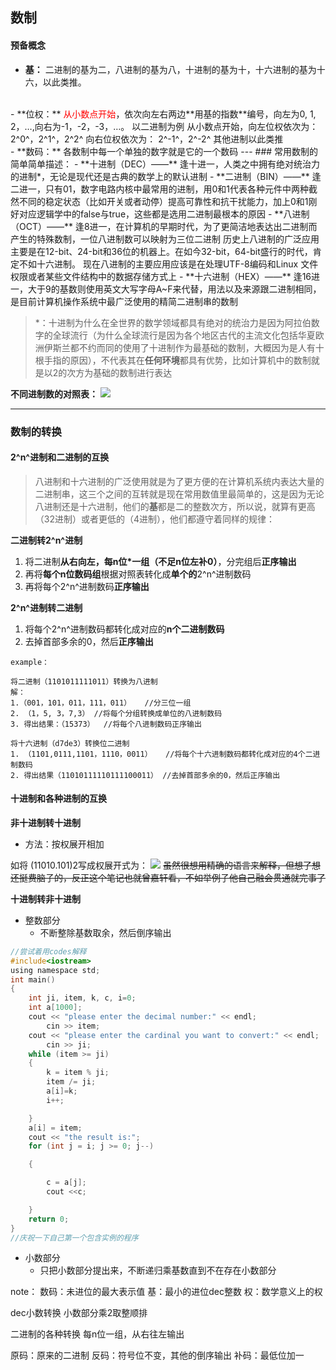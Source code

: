 ## 数制
#### 预备概念
- **基：** 二进制的基为二，八进制的基为八，十进制的基为十，十六进制的基为十六，以此类推。
<br>
- **位权：** <font color=red>从小数点开始</font>，依次向左右两边**用基的指数**编号，向左为0, 1, 2，…,向右为-1，-2，-3，…。
以二进制为例
从小数点开始，向左位权依次为：
2^0^，2^1^，2^2^
向右位权依次为：
2^-1^，2^-2^
其他进制以此类推
<br>
- **数码：** 各数制中每一个单独的数字就是它的一个数码
---
### 常用数制的简单简单描述：
- **十进制（DEC）——** 逢十进一，人类之中拥有绝对统治力的进制*，无论是现代还是古典的数学上的默认进制
- **二进制（BIN）——** 逢二进一，只有01，数字电路内核中最常用的进制，用0和1代表各种元件中两种截然不同的稳定状态（比如开关或者动停）提高可靠性和抗干扰能力，加上0和1刚好对应逻辑学中的false与true，这些都是选用二进制最根本的原因
- **八进制（OCT）——** 逢8进一，在计算机的早期时代，为了更简洁地表达出二进制而产生的特殊数制，一位八进制数可以映射为三位二进制
历史上八进制的广泛应用主要是在12-bit、24-bit和36位的机器上。在如今32-bit，64-bit盛行的时代，肯定不如十六进制。
现在八进制的主要应用应该是在处理UTF-8编码和Linux 文件权限或者某些文件结构中的数据存储方式上
- **十六进制（HEX）——** 逢16进一，大于9的基数则使用英文大写字母A~F来代替，用法以及来源跟二进制相同，是目前计算机操作系统中最广泛使用的精简二进制串的数制


>*：十进制为什么在全世界的数学领域都具有绝对的统治力是因为阿拉伯数字的全球流行（为什么全球流行是因为各个地区古代的主流文化包括华夏欧洲伊斯兰都不约而同的使用了十进制作为最基础的数制，大概因为是人有十根手指的原因），不代表其在**任何环境**都具有优势，比如计算机中的数制就是以2的次方为基础的数制进行表达

**不同进制数的对照表：**
![](https://img-blog.csdnimg.cn/20200629190325638.png?x-oss-process=image/watermark,type_ZmFuZ3poZW5naGVpdGk,shadow_10,text_aHR0cHM6Ly9ibG9nLmNzZG4ubmV0L3dlaXhpbl80NDM3ODgzNQ==,size_16,color_FFFFFF,t_70)

---
### 数制的转换
#### 2^n^进制和二进制的互换

>八进制和十六进制的广泛使用就是为了更方便的在计算机系统内表达大量的二进制串，这三个之间的互转就是现在常用数值里最简单的，这是因为无论八进制还是十六进制，他们的**基**都是二的整数次方，所以说，就算有更高（32进制）或者更低的（4进制），他们都遵守着同样的规律：

**二进制转2^n^进制**
1. 将二进制**从右向左，每n位*一组（不足n位左补0）**，分完组后**正序输出**
2. 再将**每个n位数码组**根据对照表转化成**单个的**2^n^进制数码
3. 再将每个2^n^进制数码**正序输出**

**2^n^进制转二进制**
1. 将每个2^n^进制数码都转化成对应的**n个二进制数码**
2. 去掉首部多余的0，然后**正序输出**

`example：`
```
将二进制（1101011111011）转换为八进制
解：
1.（001，101，011，111，011）   //分三位一组
2. （1，5, 3，7,3） //将每个分组转换成单位的八进制数码
3. 得出结果：（15373）  //将每个八进制数码正序输出  

将十六进制（d7de3）转换位二进制
1. （1101,0111,1101，1110，0011）   //将每个十六进制数码都转化成对应的4个二进制数码
2. 得出结果（11010111110111100011） //去掉首部多余的0，然后正序输出
```
#### 十进制和各种进制的互换
**非十进制转十进制**
- 方法：按权展开相加

如将 (11010.101)2写成权展开式为：
![](https://img-blog.csdnimg.cn/20200629190749553.png)
~~虽然很想用精确的语言来解释，但想了想还挺费脑子的，反正这个笔记也就曾嘉轩看，不如举例子他自己融会贯通就完事了~~

**十进制转非十进制**
- 整数部分
    - 不断整除基数取余，然后倒序输出
```c
//尝试着用codes解释
#include<iostream>
using namespace std;
int main()
{
	int ji, item, k, c, i=0;
	int a[1000];
	cout << "please enter the decimal number:" << endl;
		cin >> item;
	cout << "please enter the cardinal you want to convert:" << endl;
		cin >> ji;
	while (item >= ji)
	{
		k = item % ji;
		item /= ji;
		a[i]=k;
		i++;

	} 	
	a[i] = item;
	cout << "the result is:";
	for (int j = i; j >= 0; j--)

	{

		c = a[j];
		cout <<c;

	}
	return 0;
}
//庆祝一下自己第一个包含实例的程序
```
- 小数部分
    - 只把小数部分提出来，不断递归乘基数直到不在存在小数部分





















note：
数码：未进位的最大表示值
基：最小的进位dec整数
权：数学意义上的权

dec小数转换
小数部分乘2取整顺排

二进制的各种转换
每n位一组，从右往左输出

原码：原来的二进制
反码：符号位不变，其他的倒序输出
补码：最低位加一